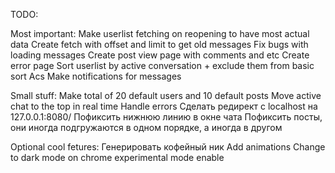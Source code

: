 TODO: 

Most important:
Make userlist fetching on reopening to have most actual data
Create fetch with offset and limit to get old messages
Fix bugs with loading messages 
Create post view page with comments and etc
Create error page
Sort userlist by active conversation + exclude them from basic sort Acs
Make notifications for messages


Small stuff:
Make total of 20 default users and 10 default posts
Move active chat to the top in real time
Handle errors
Cделать редирект с localhost на 127.0.0.1:8080/
Пофиксить нижнюю линию в окне чата
Пофиксить посты, они иногда подгружаются в одном порядке, а иногда в другом


Optional cool fetures:
Генерировать кофейный ник
Add animations
Change to dark mode on chrome experimental mode enable
